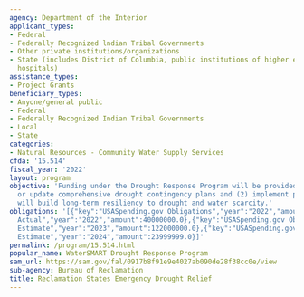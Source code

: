 ```yaml
---
agency: Department of the Interior
applicant_types:
- Federal
- Federally Recognized lndian Tribal Governments
- Other private institutions/organizations
- State (includes District of Columbia, public institutions of higher education and
  hospitals)
assistance_types:
- Project Grants
beneficiary_types:
- Anyone/general public
- Federal
- Federally Recognized Indian Tribal Governments
- Local
- State
categories:
- Natural Resources - Community Water Supply Services
cfda: '15.514'
fiscal_year: '2022'
layout: program
objective: 'Funding under the Drought Response Program will be provided to: (1) develop
  or update comprehensive drought contingency plans and (2) implement projects that
  will build long-term resiliency to drought and water scarcity.'
obligations: '[{"key":"USASpending.gov Obligations","year":"2022","amount":48238268.04},{"key":"SAM.gov
  Actual","year":"2022","amount":40000000.0},{"key":"USASpending.gov Obligations","year":"2023","amount":60615915.37},{"key":"SAM.gov
  Estimate","year":"2023","amount":122000000.0},{"key":"USASpending.gov Obligations","year":"2024","amount":0.0},{"key":"SAM.gov
  Estimate","year":"2024","amount":23999999.0}]'
permalink: /program/15.514.html
popular_name: WaterSMART Drought Response Program
sam_url: https://sam.gov/fal/0917b8f91e9e4027ab090de28f38cc0e/view
sub-agency: Bureau of Reclamation
title: Reclamation States Emergency Drought Relief
---
```

